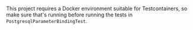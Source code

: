 This project requires a Docker environment suitable for Testcontainers, so make sure that's running before running
the tests in `PostgresqlParameterBindingTest`.